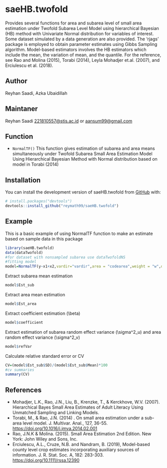 
<!-- README.md is generated from README.Rmd. Please edit that file -->

# saeHB.twofold

<!-- badges: start -->

<!-- badges: end -->

Provides several functions for area and subarea level of small area
estimation under Twofold Subarea Level Model using hierarchical Bayesian
(HB) method with Univariate Normal distribution for variables of
interest. Some dataset simulated by a data generation are also provided.
The ‘rjags’ package is employed to obtain parameter estimates using
Gibbs Sampling algorithm. Model-based estimators involves the HB
estimators which include the mean, the variation of mean, and the
quantile. For the reference, see Rao and Molina (2015), Torabi (2014),
Leyla Mohadjer et.al. (2007), and Erciulescu et al. (2018).

## Author

Reyhan Saadi, Azka Ubaidillah

## Maintaner

Reyhan Saadi <221810557@stis.ac.id> or <aansum99@gmail.com>

## Function

  - `NormalTF()` This function gives estimation of subarea and area
    means simultaneously under Twofold Subarea Small Area Estimation
    Model Using Hierarchical Bayesian Method with Normal distribution
    based on model in Torabi (2014)

## Installation

You can install the development version of saeHB.twofold from
[GitHub](https://github.com/) with:

``` r
# install.packages("devtools")
devtools::install_github("reymath99/saeHB.twofold")
```

## Example

This is a basic example of using NormalTF function to make an estimate
based on sample data in this package

``` r
library(saeHB.twofold)
data(dataTwofold)
#for dataset with nonsampled subarea use dataTwofoldNS
#fitting model
model=NormalTF(y~x1+x2,vardir="vardir",area = "codearea",weight = "w",data=dataTwofold)
```

Extract subarea mean estimation

``` r
model$Est_sub
```

Extract area mean estimation

``` r
model$Est_area
```

Extract coefficient estimation \(\beta\)

``` r
model$coefficient
```

Extract estimation of subarea random effect variance \(\sigma^2_u\) and
area random effect variance \(\sigma^2_v\)

``` r
model$refVar
```

Calculate relative standard error or CV

``` r
CV=(model$Est_sub$SD)/(model$Est_sub$Mean)*100
#cv summaries
summary(CV)
```

## References

  - Mohadjer, L.K., Rao, J.N., Liu, B., Krenzke, T., & Kerckhove, W.V.
    (2007). Hierarchical Bayes Small Area Estimates of Adult Literacy
    Using Unmatched Sampling and Linking Models.
  - Torabi, M., & Rao, J.N. (2014) . On small area estimation under a
    sub-area level model. J. Multivar. Anal., 127, 36-55.
    <https://doi.org/10.1016/j.jmva.2014.02.001>
  - Rao, J.N.K & Molina. (2015). Small Area Estimation 2nd Edition. New
    York: John Wiley and Sons, Inc.
  - Erciulescu, A.L., Cruze, N.B. and Nandram, B. (2019), Model-based
    county level crop estimates incorporating auxiliary sources of
    information. J. R. Stat. Soc. A, 182: 283-303.
    <https://doi.org/10.1111/rssa.12390>
